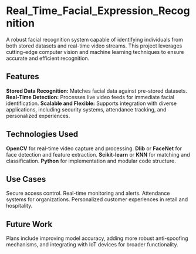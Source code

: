 # Real_Time_Facial_Expression_Recognition
A robust facial recognition system capable of identifying individuals from both stored datasets and real-time video streams. This project leverages cutting-edge computer vision and machine learning techniques to ensure accurate and efficient recognition.

## Features
**Stored Data Recognition:** Matches facial data against pre-stored datasets.
**Real-Time Detection:** Processes live video feeds for immediate facial identification.
**Scalable and Flexible:** Supports integration with diverse applications, including security systems, attendance tracking, and personalized experiences.

## Technologies Used
**OpenCV** for real-time video capture and processing.
**Dlib** or **FaceNet** for face detection and feature extraction.
**Scikit-learn** or **KNN** for matching and classification.
**Python** for implementation and modular code structure.

## Use Cases
Secure access control.
Real-time monitoring and alerts.
Attendance systems for organizations.
Personalized customer experiences in retail and hospitality.

## Future Work
Plans include improving model accuracy, adding more robust anti-spoofing mechanisms, and integrating with IoT devices for broader functionality.

